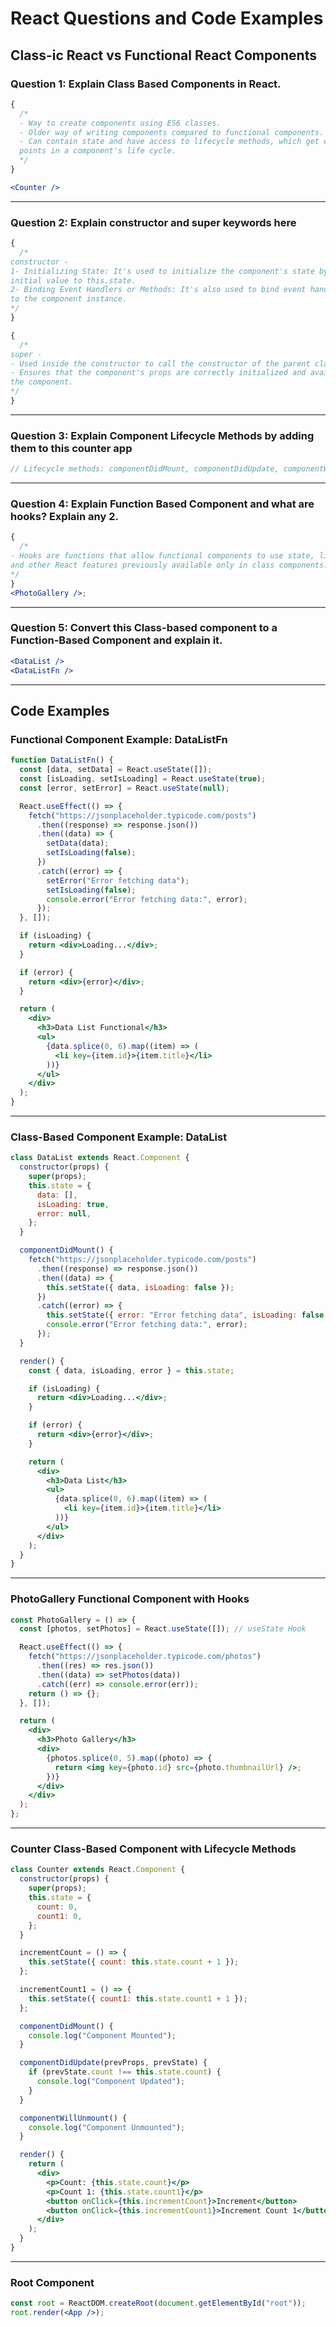 # React Questions and Code Examples

## Class-ic React vs Functional React Components

### Question 1: Explain Class Based Components in React.

```jsx
{
  /*
  - Way to create components using ES6 classes.
  - Older way of writing components compared to functional components.
  - Can contain state and have access to lifecycle methods, which get executed at various
  points in a component's life cycle.
  */
}
```

```jsx
<Counter />
```

---

### Question 2: Explain constructor and super keywords here

```jsx
{
  /*
constructor -
1- Initializing State: It's used to initialize the component's state by assigning an 
initial value to this.state.
2- Binding Event Handlers or Methods: It's also used to bind event handlers or methods
to the component instance. 
*/
}

{
  /*
super -
- Used inside the constructor to call the constructor of the parent class.
- Ensures that the component's props are correctly initialized and available within 
the component. 
*/
}
```

---

### Question 3: Explain Component Lifecycle Methods by adding them to this counter app

```jsx
// Lifecycle methods: componentDidMount, componentDidUpdate, componentWillUnmount
```

---

### Question 4: Explain Function Based Component and what are hooks? Explain any 2.

```jsx
{
  /* 
- Hooks are functions that allow functional components to use state, lifecycle methods, 
and other React features previously available only in class components. 
*/
}
<PhotoGallery />;
```

---

### Question 5: Convert this Class-based component to a Function-Based Component and explain it.

```jsx
<DataList />
<DataListFn />
```

---

## Code Examples

### Functional Component Example: DataListFn

```jsx
function DataListFn() {
  const [data, setData] = React.useState([]);
  const [isLoading, setIsLoading] = React.useState(true);
  const [error, setError] = React.useState(null);

  React.useEffect(() => {
    fetch("https://jsonplaceholder.typicode.com/posts")
      .then((response) => response.json())
      .then((data) => {
        setData(data);
        setIsLoading(false);
      })
      .catch((error) => {
        setError("Error fetching data");
        setIsLoading(false);
        console.error("Error fetching data:", error);
      });
  }, []);

  if (isLoading) {
    return <div>Loading...</div>;
  }

  if (error) {
    return <div>{error}</div>;
  }

  return (
    <div>
      <h3>Data List Functional</h3>
      <ul>
        {data.splice(0, 6).map((item) => (
          <li key={item.id}>{item.title}</li>
        ))}
      </ul>
    </div>
  );
}
```

---

### Class-Based Component Example: DataList

```jsx
class DataList extends React.Component {
  constructor(props) {
    super(props);
    this.state = {
      data: [],
      isLoading: true,
      error: null,
    };
  }

  componentDidMount() {
    fetch("https://jsonplaceholder.typicode.com/posts")
      .then((response) => response.json())
      .then((data) => {
        this.setState({ data, isLoading: false });
      })
      .catch((error) => {
        this.setState({ error: "Error fetching data", isLoading: false });
        console.error("Error fetching data:", error);
      });
  }

  render() {
    const { data, isLoading, error } = this.state;

    if (isLoading) {
      return <div>Loading...</div>;
    }

    if (error) {
      return <div>{error}</div>;
    }

    return (
      <div>
        <h3>Data List</h3>
        <ul>
          {data.splice(0, 6).map((item) => (
            <li key={item.id}>{item.title}</li>
          ))}
        </ul>
      </div>
    );
  }
}
```

---

### PhotoGallery Functional Component with Hooks

```jsx
const PhotoGallery = () => {
  const [photos, setPhotos] = React.useState([]); // useState Hook

  React.useEffect(() => {
    fetch("https://jsonplaceholder.typicode.com/photos")
      .then((res) => res.json())
      .then((data) => setPhotos(data))
      .catch((err) => console.error(err));
    return () => {};
  }, []);

  return (
    <div>
      <h3>Photo Gallery</h3>
      <div>
        {photos.splice(0, 5).map((photo) => {
          return <img key={photo.id} src={photo.thumbnailUrl} />;
        })}
      </div>
    </div>
  );
};
```

---

### Counter Class-Based Component with Lifecycle Methods

```jsx
class Counter extends React.Component {
  constructor(props) {
    super(props);
    this.state = {
      count: 0,
      count1: 0,
    };
  }

  incrementCount = () => {
    this.setState({ count: this.state.count + 1 });
  };

  incrementCount1 = () => {
    this.setState({ count1: this.state.count1 + 1 });
  };

  componentDidMount() {
    console.log("Component Mounted");
  }

  componentDidUpdate(prevProps, prevState) {
    if (prevState.count !== this.state.count) {
      console.log("Component Updated");
    }
  }

  componentWillUnmount() {
    console.log("Component Unmounted");
  }

  render() {
    return (
      <div>
        <p>Count: {this.state.count}</p>
        <p>Count 1: {this.state.count1}</p>
        <button onClick={this.incrementCount}>Increment</button>
        <button onClick={this.incrementCount1}>Increment Count 1</button>
      </div>
    );
  }
}
```

---

### Root Component

```jsx
const root = ReactDOM.createRoot(document.getElementById("root"));
root.render(<App />);
```

